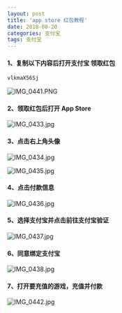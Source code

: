 ```yaml
---
layout: post
title: 'app store 红包教程'
date: 2018-08-20
categories: 支付宝
tags: 支付宝
---
```




#### 1、复制以下内容后打开支付宝 领取红包

```swift
vlkmaX56Sj
```

![IMG_0441.PNG](https://upload-images.jianshu.io/upload_images/5192405-b4338b1ca6e16ede.PNG?imageMogr2/auto-orient/strip%7CimageView2/2/w/1240)




#### 2、领取红包后打开  App Store 
![IMG_0433.jpg](https://upload-images.jianshu.io/upload_images/5192405-bae3ba6b77a346a2.jpg?imageMogr2/auto-orient/strip%7CimageView2/2/w/1240)


#### 3、点击右上角头像
![IMG_0434.jpg](https://upload-images.jianshu.io/upload_images/5192405-fe8d94c2c46b2569.jpg?imageMogr2/auto-orient/strip%7CimageView2/2/w/1240)

![IMG_0435.jpg](https://upload-images.jianshu.io/upload_images/5192405-66594b93d49a08a1.jpg?imageMogr2/auto-orient/strip%7CimageView2/2/w/1240)


#### 4、点击付款信息
![IMG_0436.jpg](https://upload-images.jianshu.io/upload_images/5192405-0107e8761d902ce9.jpg?imageMogr2/auto-orient/strip%7CimageView2/2/w/1240)

#### 5、选择支付宝并点击前往支付宝验证
![IMG_0437.jpg](https://upload-images.jianshu.io/upload_images/5192405-e94135bc48a453bb.jpg?imageMogr2/auto-orient/strip%7CimageView2/2/w/1240)

#### 6、同意绑定支付宝
![IMG_0438.jpg](https://upload-images.jianshu.io/upload_images/5192405-a8850da0e46c8c60.jpg?imageMogr2/auto-orient/strip%7CimageView2/2/w/1240)


#### 7、打开要充值的游戏，充值并付款
![IMG_0442.jpg](https://upload-images.jianshu.io/upload_images/5192405-5a6c1c19d4c21d2b.jpg?imageMogr2/auto-orient/strip%7CimageView2/2/w/1240)


